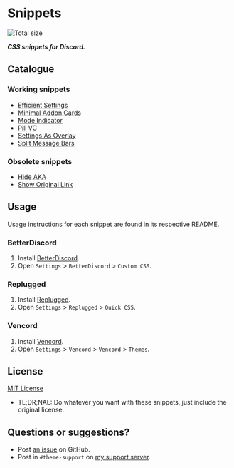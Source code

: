 # Snippets
![Total size](https://img.shields.io/github/repo-size/MiniDiscordThemes/Snippets?style=flat-square "Total size")

***CSS snippets for Discord.***

## Catalogue
### Working snippets
- [Efficient Settings](EfficientSettings)
- [Minimal Addon Cards](MinimalAddonCards)
- [Mode Indicator](ModeIndicator)
- [Pill VC](PillVC)
- [Settings As Overlay](SettingsAsOverlay)
- [Split Message Bars](SplitMessageBars)

### Obsolete snippets
- [Hide AKA](HideAKA)
- [Show Original Link](ShowOriginalLink)

## Usage
Usage instructions for each snippet are found in its respective README.

### BetterDiscord
1. Install [BetterDiscord](https://betterdiscord.app/).
2. Open `Settings` > `BetterDiscord` > `Custom CSS`.

### Replugged
1. Install [Replugged](https://replugged.dev/).
2. Open `Settings` > `Replugged` > `Quick CSS`.

### Vencord
1. Install [Vencord](https://github.com/Vendicated/Vencord).
2. Open `Settings` > `Vencord` > `Vencord` > `Themes`.

## License
[MIT License](LICENSE)
- <span title="Too long; didn't read; not a lawyer">TL;DR;NAL</span>: Do whatever you want with these snippets, just include the original license.

## Questions or suggestions?
- Post [an issue](https://github.com/MiniDiscordThemes/Snippets/issues) on GitHub.
- Post in `#theme-support` on [my support server](https://discord.gg/uy8nKQVatp).